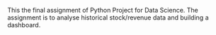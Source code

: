 This the final assignment of Python Project for Data Science. 
The assignment is to analyse historical stock/revenue data and building a dashboard.
